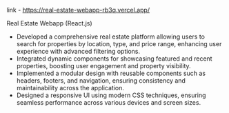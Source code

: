 link - https://real-estate-webapp-rb3q.vercel.app/

Real Estate Webapp (React.js) 

* Developed a comprehensive real estate platform allowing users to search for properties by location, type, and price range, enhancing user experience with advanced filtering options.
* Integrated dynamic components for showcasing featured and recent properties, boosting user engagement and property visibility.
* Implemented a modular design with reusable components such as headers, footers, and navigation, ensuring consistency and maintainability across the application.
* Designed a responsive UI using modern CSS techniques, ensuring seamless performance across various devices and screen sizes.
